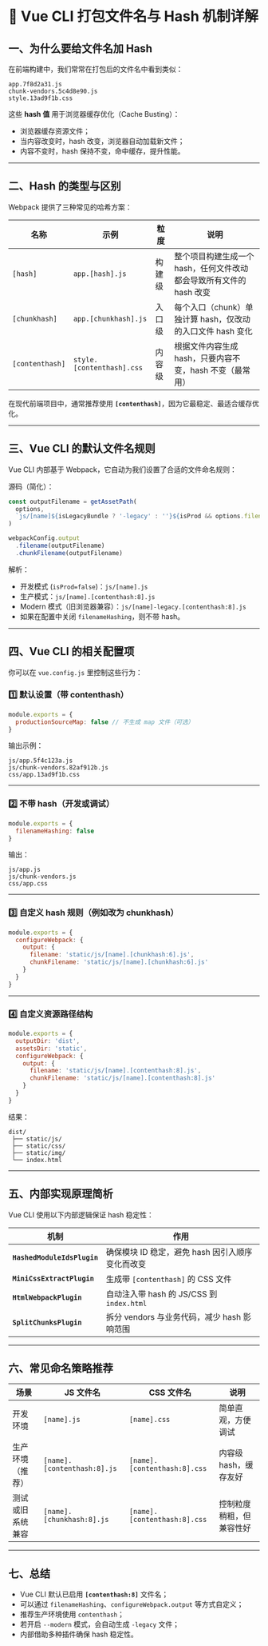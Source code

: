 # 🧾 Vue CLI 打包文件名与 Hash 机制详解

## 一、为什么要给文件名加 Hash

在前端构建中，我们常常在打包后的文件名中看到类似：

```
app.7f8d2a31.js
chunk-vendors.5c4d8e90.js
style.13ad9f1b.css
```

这些 **hash 值** 用于浏览器缓存优化（Cache Busting）：

* 浏览器缓存资源文件；
* 当内容改变时，hash 改变，浏览器自动加载新文件；
* 内容不变时，hash 保持不变，命中缓存，提升性能。

---

## 二、Hash 的类型与区别

Webpack 提供了三种常见的哈希方案：

| 名称              | 示例                        | 粒度  | 说明                                      |
| --------------- | ------------------------- | --- | --------------------------------------- |
| `[hash]`        | `app.[hash].js`           | 构建级 | 整个项目构建生成一个 hash，任何文件改动都会导致所有文件的 hash 改变 |
| `[chunkhash]`   | `app.[chunkhash].js`      | 入口级 | 每个入口（chunk）单独计算 hash，仅改动的入口文件 hash 变化   |
| `[contenthash]` | `style.[contenthash].css` | 内容级 | 根据文件内容生成 hash，只要内容不变，hash 不变（最常用）       |

在现代前端项目中，通常推荐使用 **`[contenthash]`**，因为它最稳定、最适合缓存优化。

---

## 三、Vue CLI 的默认文件名规则

Vue CLI 内部基于 Webpack，它自动为我们设置了合适的文件命名规则：

源码（简化）：

```js
const outputFilename = getAssetPath(
  options,
  `js/[name]${isLegacyBundle ? '-legacy' : ''}${isProd && options.filenameHashing ? '.[contenthash:8]' : ''}.js`
)

webpackConfig.output
  .filename(outputFilename)
  .chunkFilename(outputFilename)
```

解析：

* 开发模式 (`isProd=false`)：`js/[name].js`
* 生产模式：`js/[name].[contenthash:8].js`
* Modern 模式（旧浏览器兼容）：`js/[name]-legacy.[contenthash:8].js`
* 如果在配置中关闭 `filenameHashing`，则不带 hash。

---

## 四、Vue CLI 的相关配置项

你可以在 `vue.config.js` 里控制这些行为：

### 1️⃣ 默认设置（带 contenthash）

```js
module.exports = {
  productionSourceMap: false // 不生成 map 文件（可选）
}
```

输出示例：

```
js/app.5f4c123a.js
js/chunk-vendors.82af912b.js
css/app.13ad9f1b.css
```

---

### 2️⃣ 不带 hash（开发或调试）

```js
module.exports = {
  filenameHashing: false
}
```

输出：

```
js/app.js
js/chunk-vendors.js
css/app.css
```

---

### 3️⃣ 自定义 hash 规则（例如改为 chunkhash）

```js
module.exports = {
  configureWebpack: {
    output: {
      filename: 'static/js/[name].[chunkhash:6].js',
      chunkFilename: 'static/js/[name].[chunkhash:6].js'
    }
  }
}
```

---

### 4️⃣ 自定义资源路径结构

```js
module.exports = {
  outputDir: 'dist',
  assetsDir: 'static',
  configureWebpack: {
    output: {
      filename: 'static/js/[name].[contenthash:8].js',
      chunkFilename: 'static/js/[name].[contenthash:8].js'
    }
  }
}
```

结果：

```
dist/
 ├── static/js/
 ├── static/css/
 ├── static/img/
 └── index.html
```

---

## 五、内部实现原理简析

Vue CLI 使用以下内部逻辑保证 hash 稳定性：

| 机制                          | 作用                                 |
| --------------------------- | ---------------------------------- |
| **`HashedModuleIdsPlugin`** | 确保模块 ID 稳定，避免 hash 因引入顺序变化而改变      |
| **`MiniCssExtractPlugin`**  | 生成带 `[contenthash]` 的 CSS 文件       |
| **`HtmlWebpackPlugin`**     | 自动注入带 hash 的 JS/CSS 到 `index.html` |
| **`SplitChunksPlugin`**     | 拆分 vendors 与业务代码，减少 hash 影响范围      |

---

## 六、常见命名策略推荐

| 场景       | JS 文件名                      | CSS 文件名                      | 说明            |
| -------- | --------------------------- | ---------------------------- | ------------- |
| 开发环境     | `[name].js`                 | `[name].css`                 | 简单直观，方便调试     |
| 生产环境（推荐） | `[name].[contenthash:8].js` | `[name].[contenthash:8].css` | 内容级 hash，缓存友好 |
| 测试或旧系统兼容 | `[name].[chunkhash:8].js`   | `[name].[contenthash:8].css` | 控制粒度稍粗，但兼容性好  |

---

## 七、总结

* Vue CLI 默认已启用 **`[contenthash:8]`** 文件名；
* 可以通过 `filenameHashing`、`configureWebpack.output` 等方式自定义；
* 推荐生产环境使用 `contenthash`；
* 若开启 `--modern` 模式，会自动生成 `-legacy` 文件；
* 内部借助多种插件确保 hash 稳定性。



